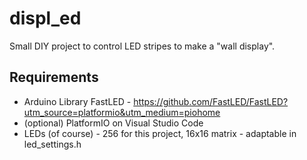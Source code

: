 # displ_ed
Small DIY project to control LED stripes to make a "wall display".

## Requirements
* Arduino Library FastLED - https://github.com/FastLED/FastLED?utm_source=platformio&utm_medium=piohome
* (optional) PlatformIO on Visual Studio Code
* LEDs (of course) - 256 for this project, 16x16 matrix - adaptable in led_settings.h
